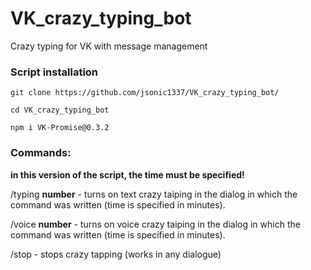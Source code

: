 # VK_crazy_typing_bot
Crazy typing for VK with message management
### Script installation
```
git clone https://github.com/jsonic1337/VK_crazy_typing_bot/

cd VK_crazy_typing_bot

npm i VK-Promise@0.3.2

```

### Commands:

**in this version of the script, the time must be specified!**

/typing **number** - turns on text crazy taiping in the dialog in which the command was written (time is specified in minutes).

/voice **number** - turns on voice crazy taiping in the dialog in which the command was written (time is specified in minutes).

/stop -  stops crazy tapping (works in any dialogue)
